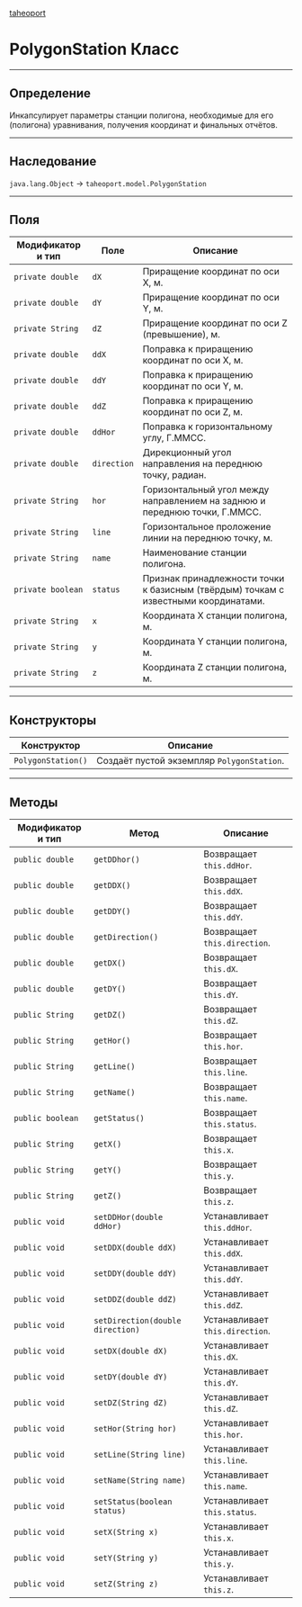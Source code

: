 
[taheoport](https://github.com/AndrewNizovkin/Taheoport/blob/main/README.md)

# PolygonStation Класс

---

## Определение

Инкапсулирует параметры станции полигона, необходимые для его (полигона) уравнивания, получения координат и финальных отчётов.

---

## Наследование

`java.lang.Object` -> `taheoport.model.PolygonStation`

---

## Поля

Модификатор и тип | Поле | Описание
--- | ---|---
`private double` | `dX` | Приращение координат по оси X, м.
`private double` | `dY` | Приращение координат по оси Y, м.
`private String` | `dZ` | Приращение координат по оси Z (превышение), м.
`private double` | `ddX` | Поправка к приращению координат по оси X, м.
`private double` | `ddY` | Поправка к приращению координат по оси Y, м.
`private double` | `ddZ` | Поправка к приращению координат по оси Z, м.
`private double` | `ddHor` | Поправка к горизонтальному углу, Г.ММСС.
`private double` | `direction` | Дирекционный угол направления на переднюю точку, радиан.
`private String` | `hor` | Горизонтальный угол между направлением на заднюю и переднюю точки, Г.ММСС.
`private String` | `line` | Горизонтальное проложение линии на переднюю точку, м.
`private String` | `name` | Наименование станции полигона.
`private boolean` | `status` | Признак принадлежности точки к базисным (твёрдым) точкам с известными координатами.
`private String` | `x` | Координата X станции полигона, м.
`private String` | `y` | Координата Y станции полигона, м.
`private String` | `z` | Координата Z станции полигона, м.

---

## Конструкторы

Конструктор | Описание
--- | ---
`PolygonStation()` | Создаёт пустой экземпляр `PolygonStation`.

---

## Методы

Модификатор и тип | Метод | Описание
--- | --- | ---
`public double` | `getDDhor()` | Возвращает `this.ddHor`.
`public double` | `getDDX()` | Возвращает `this.ddX`.
`public double` | `getDDY()` | Возвращает `this.ddY`.
`public double` | `getDirection()` | Возвращает `this.direction`.
`public double` | `getDX()` | Возвращает `this.dX`.
`public double` | `getDY()` | Возвращает `this.dY`.
`public String` | `getDZ()` | Возвращает `this.dZ`.
`public String` | `getHor()` | Возвращает `this.hor`.
`public String` | `getLine()` | Возвращает `this.line`.
`public String` | `getName()` | Возвращает `this.name`.
`public boolean` | `getStatus()` | Возвращает `this.status`.
`public String` | `getX()` | Возвращает `this.x`.
`public String` | `getY()` | Возвращает `this.y`.
`public String` | `getZ()` | Возвращает `this.z`.
`public void` | `setDDHor(double ddHor)` | Устанавливает `this.ddHor`.
`public void` | `setDDX(double ddX)` | Устанавливает `this.ddX`.
`public void` | `setDDY(double ddY)` | Устанавливает `this.ddY`.
`public void` | `setDDZ(double ddZ)` | Устанавливает `this.ddZ`.
`public void` | `setDirection(double direction)` | Устанавливает `this.direction`.
`public void` | `setDX(double dX)` | Устанавливает `this.dX`.
`public void` | `setDY(double dY)` | Устанавливает `this.dY`.
`public void` | `setDZ(String dZ)` | Устанавливает `this.dZ`.
`public void` | `setHor(String hor)` | Устанавливает `this.hor`.
`public void` | `setLine(String line)` | Устанавливает `this.line`.
`public void` | `setName(String name)` | Устанавливает `this.name`.
`public void` | `setStatus(boolean status)` | Устанавливает `this.status`.
`public void` | `setX(String x)` | Устанавливает `this.x`.
`public void` | `setY(String y)` | Устанавливает `this.y`.
`public void` | `setZ(String z)` | Устанавливает `this.z`.
